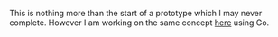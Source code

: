 This is nothing more than the start of a prototype which I may never complete. However I am working on the same concept [here](https://github.com/jvatic/asset-matrix-go) using Go.
